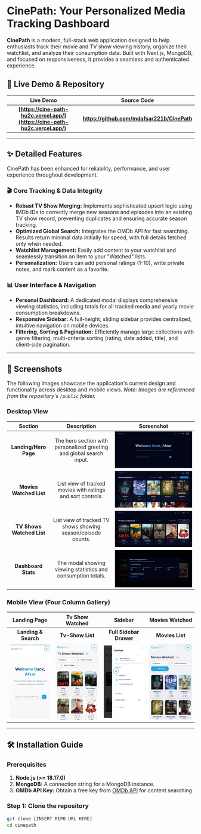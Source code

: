 # CinePath: Your Personalized Media Tracking Dashboard

**CinePath** is a modern, full-stack web application designed to help enthusiasts track their movie and TV show viewing history, organize their watchlist, and analyze their consumption data. Built with Next.js, MongoDB, and focused on responsiveness, it provides a seamless and authenticated experience.

## 🚀 Live Demo & Repository

| Live Demo | Source Code |
| :---: | :---: |
| **[https://cine-path-hu2c.vercel.app/](https://cine-path-hu2c.vercel.app/)** | **https://github.com/mdafsar221b/CinePath** |

***

## ✨ Detailed Features

CinePath has been enhanced for reliability, performance, and user experience throughout development.

### 🎬 Core Tracking & Data Integrity
* **Robust TV Show Merging:** Implements sophisticated upsert logic using IMDb IDs to correctly merge new seasons and episodes into an existing TV show record, preventing duplicates and ensuring accurate season tracking.
* **Optimized Global Search:** Integrates the OMDb API for fast searching. Results return minimal data initially for speed, with full details fetched only when needed.
* **Watchlist Management:** Easily add content to your watchlist and seamlessly transition an item to your "Watched" lists.
* **Personalization:** Users can add personal ratings (1-10), write private notes, and mark content as a favorite.

### 📊 User Interface & Navigation
* **Personal Dashboard:** A dedicated modal displays comprehensive viewing statistics, including totals for all tracked media and yearly movie consumption breakdowns.
* **Responsive Sidebar:** A full-height, sliding sidebar provides centralized, intuitive navigation on mobile devices.
* **Filtering, Sorting & Pagination:** Efficiently manage large collections with genre filtering, multi-criteria sorting (rating, date added, title), and client-side pagination.

***

## 📸 Screenshots

The following images showcase the application's current design and functionality across desktop and mobile views. *Note: Images are referenced from the repository's `/public` folder.*

### Desktop View
| Section | Description | Screenshot |
| :---: | :---: | :---: |
| **Landing/Hero Page** | The hero section with personalized greeting and global search input. | ![Desktop Landing Page](public/Screenshot%202025-10-01%20004639.png) |
| **Movies Watched List** | List view of tracked movies with ratings and sort controls. | ![Desktop Movies Watched List](public/Screenshot%202025-10-01%20004655.png) |
| **TV Shows Watched List** | List view of tracked TV shows showing season/episode counts. | ![Desktop TV Shows Watched List](public/Screenshot%202025-10-01%20004817.png) |
| **Dashboard Stats** | The modal showing viewing statistics and consumption totals. | ![Desktop Dashboard Statistics](public/Screenshot%202025-10-01%20004837.png) |

### Mobile View (Four Column Gallery)
| Landing Page | Tv Show Watched | Sidebar | Movies Watched |
| :---: | :---: | :---: | :---: |
| **Landing & Search** | **Tv-Show List** | **Full Sidebar Drawer** | **Movies List** |
| ![Mobile Landing Page](public/Screenshot%202025-10-01%20004904.png) | ![Mobile Movies Watched List](public/Screenshot%202025-10-01%20005004.png) | ![Mobile TV Shows Watched List](public/Screenshot%202025-10-01%20005038.png) | ![Mobile Sidebar Menu](public/Screenshot%202025-10-01%20004952.png) |

***

## 🛠️ Installation Guide

### Prerequisites
1.  **Node.js (>= 18.17.0)**
2.  **MongoDB:** A connection string for a MongoDB instance.
3.  **OMDb API Key:** Obtain a free key from [OMDb API](http://www.omdbapi.com/) for content searching.

### Step 1: Clone the repository

```bash
git clone [INSERT REPO URL HERE]
cd cinepath
